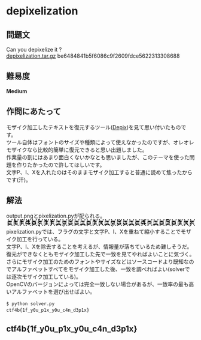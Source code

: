# depixelization

## 問題文
Can you depixelize it ?  
[depixelization.tar.gz](files/depixelization.tar.gz) be6484841b5f6086c9f2609fdce5622313308688  

## 難易度
**Medium**  

## 作問にあたって
モザイク加工したテキストを復元するツール([Depix](https://github.com/beurtschipper/Depix))を見て思い付いたものです。  
ツール自体はフォントのサイズや種類によって使えなかったのですが、オレオレモザイクなら比較的簡単に復元できると思い出題しました。  
作業量の割にはあまり面白くないかなとも思いましたが、このテーマを使った問題を作りたかったので許してほしいです。  
文字P、I、Xを入れたのはそのままモザイク加工すると普通に読めて焦ったからです(汗)。  

## 解法
output.pngとpixelization.pyが配られる。  
![solver/output.png](solver/output.png)  
pixelization.pyでは、フラグの文字と文字P、I、Xを重ねて縮小することでモザイク加工を行っている。  
文字P、I、Xを除去することを考えるが、情報量が落ちているため難しそうだ。  
復元ができなくともモザイク加工した先で一致を見てやればよいことに気づく。  
さらにモザイク加工のためのフォントやサイズなどはソースコードより既知なのでアルファベットすべてをモザイク加工した後、一致を調べればよい(solverでは逐次モザイク加工している)。  
OpenCVのバージョンによっては完全一致しない場合があるが、一致率の最も高いアルファベットを選び出せばよい。  
```bash
$ python solver.py
ctf4b{1f_y0u_p1x_y0u_c4n_d3p1x}
```

## ctf4b{1f_y0u_p1x_y0u_c4n_d3p1x}